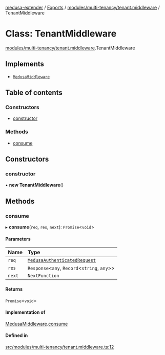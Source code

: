 [medusa-extender](../README.md) / [Exports](../modules.md) / [modules/multi-tenancy/tenant.middleware](../modules/modules_multi_tenancy_tenant_middleware.md) / TenantMiddleware

# Class: TenantMiddleware

[modules/multi-tenancy/tenant.middleware](../modules/modules_multi_tenancy_tenant_middleware.md).TenantMiddleware

## Implements

- [`MedusaMiddleware`](../interfaces/core_types.MedusaMiddleware.md)

## Table of contents

### Constructors

- [constructor](modules_multi_tenancy_tenant_middleware.TenantMiddleware.md#constructor)

### Methods

- [consume](modules_multi_tenancy_tenant_middleware.TenantMiddleware.md#consume)

## Constructors

### constructor

• **new TenantMiddleware**()

## Methods

### consume

▸ **consume**(`req`, `res`, `next`): `Promise`<`void`\>

#### Parameters

| Name | Type |
| :------ | :------ |
| `req` | [`MedusaAuthenticatedRequest`](../modules/core_types.md#medusaauthenticatedrequest) |
| `res` | `Response`<`any`, `Record`<`string`, `any`\>\> |
| `next` | `NextFunction` |

#### Returns

`Promise`<`void`\>

#### Implementation of

[MedusaMiddleware](../interfaces/core_types.MedusaMiddleware.md).[consume](../interfaces/core_types.MedusaMiddleware.md#consume)

#### Defined in

[src/modules/multi-tenancy/tenant.middleware.ts:12](https://github.com/adrien2p/medusa-extender/blob/ba1daa1/src/modules/multi-tenancy/tenant.middleware.ts#L12)

